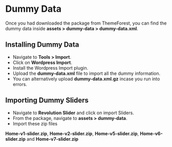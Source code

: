 # Dummy Data

Once you had downloaded the package from ThemeForest, you can find the dummy data inside **assets > dummy-data > dummy-data.xml**.

## Installing Dummy Data

* Navigate to **Tools > Import**.
* Click on **Wordpress Import**.
* Install the Wordpress Import plugin.
* Upload the **dummy-data.xml** file to import all the dummy information.
* You can alternatively upload **dummy-data.xml.gz** incase you run into errors.

## Importing Dummy Sliders
* Navigate to **Revolution Slider** and click on import Sliders.
* From the package, navigate to **assets > dummy-data**.
* Import these zip files

**Home-v1-slider.zip**, **Home-v2-slider.zip**, **Home-v5-slider.zip**, **Home-v6-slider.zip** and **Home-v7-slider.zip**
